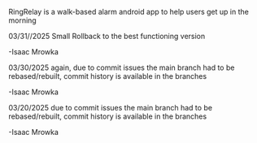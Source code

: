 RingRelay is a walk-based alarm android app to help users get up in the morning

03/31//2025
Small Rollback to the best functioning version
  
  -Isaac Mrowka

03/30/2025
again, due to commit issues the main branch had to be rebased/rebuilt,
commit history is available in the branches

  -Isaac Mrowka

03/20/2025
due to commit issues the main branch had to be rebased/rebuilt,
commit history is available in the branches

  -Isaac Mrowka
